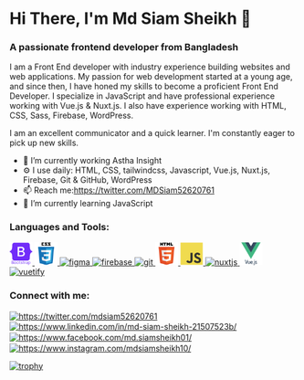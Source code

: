 
<h1>Hi There, I'm Md Siam Sheikh 👋</h1>
<h3>A passionate frontend developer from Bangladesh</h3>

I am a Front End developer with industry experience building websites and web applications. My passion for web development started at a young age, and since then, I have honed my skills to become a proficient Front End Developer. I specialize in JavaScript and have professional experience working with Vue.js & Nuxt.js. I also have experience working with HTML, CSS, Sass, Firebase, WordPress.


I am an excellent communicator and a quick learner. I'm constantly eager to pick up new skills.




- 🔭 I’m currently working Astha Insight  
- ⚙️ I use daily: HTML, CSS, tailwindcss, Javascript, Vue.js, Nuxt.js, Firebase, Git & GitHub, WordPress
- 📫 Reach me:https://twitter.com/MDSiam52620761
- 🌱 I’m currently learning JavaScript


<h3 align="left">Languages and Tools:</h3>
<p align="left"> <a href="https://getbootstrap.com" target="_blank" rel="noreferrer"> <img src="https://raw.githubusercontent.com/devicons/devicon/master/icons/bootstrap/bootstrap-plain-wordmark.svg" alt="bootstrap" width="40" height="40"/> </a> <a href="https://www.w3schools.com/css/" target="_blank" rel="noreferrer"> <img src="https://raw.githubusercontent.com/devicons/devicon/master/icons/css3/css3-original-wordmark.svg" alt="css3" width="40" height="40"/> </a> <a href="https://www.figma.com/" target="_blank" rel="noreferrer"> <img src="https://www.vectorlogo.zone/logos/figma/figma-icon.svg" alt="figma" width="40" height="40"/> </a> <a href="https://firebase.google.com/" target="_blank" rel="noreferrer"> <img src="https://www.vectorlogo.zone/logos/firebase/firebase-icon.svg" alt="firebase" width="40" height="40"/> </a> <a href="https://git-scm.com/" target="_blank" rel="noreferrer"> <img src="https://www.vectorlogo.zone/logos/git-scm/git-scm-icon.svg" alt="git" width="40" height="40"/> </a>  <a href="https://www.w3.org/html/" target="_blank" rel="noreferrer"> <img src="https://raw.githubusercontent.com/devicons/devicon/master/icons/html5/html5-original-wordmark.svg" alt="html5" width="40" height="40"/> </a> <a href="https://developer.mozilla.org/en-US/docs/Web/JavaScript" target="_blank" rel="noreferrer"> <img src="https://raw.githubusercontent.com/devicons/devicon/master/icons/javascript/javascript-original.svg" alt="javascript" width="40" height="40"/> </a> <a href="https://nuxtjs.org/" target="_blank" rel="noreferrer"> <img src="https://www.vectorlogo.zone/logos/nuxtjs/nuxtjs-icon.svg" alt="nuxtjs" width="40" height="40"/> </a> <a href="https://vuejs.org/" target="_blank" rel="noreferrer"> <img src="https://raw.githubusercontent.com/devicons/devicon/master/icons/vuejs/vuejs-original-wordmark.svg" alt="vuejs" width="40" height="40"/> </a> <a href="https://vuetifyjs.com/en/" target="_blank" rel="noreferrer"> <img src="https://bestofjs.org/logos/vuetify.svg" alt="vuetify" width="40" height="40"/> 
 </a> 
 </p>


<h3 align="left">Connect with me:</h3>
<p align="left">
<a href="https://twitter.com/https://twitter.com/mdsiam52620761" target="blank"><img align="center" src="https://raw.githubusercontent.com/rahuldkjain/github-profile-readme-generator/master/src/images/icons/Social/twitter.svg" alt="https://twitter.com/mdsiam52620761" height="30" width="40" /></a>
<a href="https://linkedin.com/in/https://www.linkedin.com/in/md-siam-sheikh-21507523b/" target="blank"><img align="center" src="https://raw.githubusercontent.com/rahuldkjain/github-profile-readme-generator/master/src/images/icons/Social/linked-in-alt.svg" alt="https://www.linkedin.com/in/md-siam-sheikh-21507523b/" height="30" width="40" /></a>
<a href="https://fb.com/https://www.facebook.com/md.siamsheikh01/" target="blank"><img align="center" src="https://raw.githubusercontent.com/rahuldkjain/github-profile-readme-generator/master/src/images/icons/Social/facebook.svg" alt="https://www.facebook.com/md.siamsheikh01/" height="30" width="40" /></a>
<a href="https://instagram.com/https://www.instagram.com/mdsiamsheikh10/" target="blank"><img align="center" src="https://raw.githubusercontent.com/rahuldkjain/github-profile-readme-generator/master/src/images/icons/Social/instagram.svg" alt="https://www.instagram.com/mdsiamsheikh10/" height="30" width="40" /></a>
</p>


[![trophy](https://github-profile-trophy.vercel.app/?username=mdsiamsheikh)](https://github.com/ryo-ma/github-profile-trophy)


